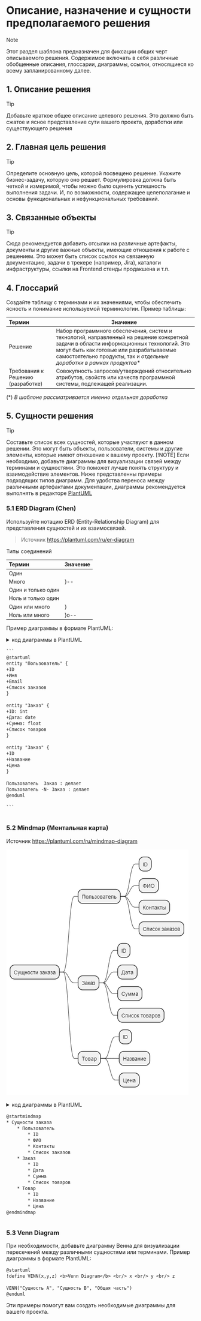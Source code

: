 # Описание, назначение и сущности предполагаемого решения
> [!NOTE]
> Этот раздел шаблона предназначен для фиксации общих черт описываемого решения.
Содержимое включать в себя различные обобщенные описания, глоссарии, диаграммы, ссылки, относящиеся ко всему запланированному далее.

## 1. Описание решения
> [!TIP]
> Добавьте краткое общее описание целевого решения. Это должно быть сжатое и ясное представление сути вашего проекта, доработки или существующего решения


## 2. Главная цель решения
> [!TIP]
> Определите основную цель, которой посвещено решение. Укажите бизнес-задачу, которую оно решает. Формулировка должна быть четкой и измеримой, чтобы можно было оценить успешность выполнения задачи. И, по возможности, содержащее целеполагание и основы функциональных и нефункциональных требований.

## 3. Связанные объекты
> [!TIP]
> Сюда рекомендуется добавить отсылки на различные артефакты, документы и другие важные объекты, имеющие отношения к работе с решением. Это может быть список ссылок на связанную документацию, задачи в трекере (например, Jira), каталоги инфраструктуры, ссылки на Frontend стенды продакшена и т.п.

## 4. Глоссарий
Создайте таблицу с терминами и их значениями, чтобы обеспечить ясность и понимание используемой терминологии. Пример таблицы:

| Термин                | Значение                                                        |
|:------------| --------------------------------------------------------------------------|
|Решение| Набор программного обеспечения, систем и технологий, направленный на решение конкретной задачи в области информационных технологий. Это могут быть как готовые или разрабатываемые самостоятельно продукты, так и *отдельные доработки в рамках продуктов** |
| Требования к Решению (разработке) | Совокупность запросов/утверждений относительно атрибутов, свойств или качеств программной системы, подлежащей реализации. |

(*) *В шаблоне рассматривается именно отдельная доработка*

## 5. Сущности решения

> [!TIP]
>Составьте список всех сущностей, которые участвуют в данном решении. Это могут быть объекты, пользователи, системы и другие элементы, которые имеют отношение к вашему проекту.
> [!NOTE]
> Если необходимо, добавьте диаграммы для визуализации связей между терминами и сущностями. Это поможет лучше понять структуру и взаимодействие элементов. Ниже представленны примеры подходящих типов диаграмм. Для удобства переноса между различными артефактами документации, диаграммы рекомендуется выполнять в редакторе [PlantUML](https://plantuml.com/en)


### 5.1 ERD Diagram (Chen)
Используйте нотацию ERD (Entity-Relationship Diagram) для представления сущностей и их взаимосвязей. 

> Источник https://plantuml.com/ru/er-diagram

Типы соединений

| Термин | Значение |
|:------------| ------------ |
|Один||--|
|Много|}--|
|Один и только один|||--|
|Ноль и только один||o--|
|Один или много|}|--|
|Ноль или много|}o--|

Пример диаграммы в формате PlantUML:

<details>
  <summary>код диаграммы в PlantUML<summary>
	  
	```	  
	@startuml
	entity "Пользователь" {
  	+ID
  	+Имя
  	+Email
  	+Список заказов
	}

	entity "Заказ" {
  	+ID: int
  	+Дата: date
  	+Сумма: float
   	+Список товаров
	}
 
	entity "Заказ" {
  	+ID
  	+Название
  	+Цена
	}
 
	Пользователь  Заказ : делает
 	Пользователь -N- Заказ : делает
	@enduml
 
	```
</details>
	  



### 5.2 Mindmap (Ментальная карта)

Источник https://plantuml.com/ru/mindmap-diagram

![Mindmap](https://github.com/archdocspec/featuredocumentation/blob/main/FeatureTemplate/Assets/Mindmap.png)

<details>
  <summary>код диаграммы в PlantUML<summary>
	  
```
@startmindmap
* Сущности заказа
	* Пользователь
		* ID
		* ФИО
		* Контакты
		* Список заказов
	* Заказ
		* ID
		* Дата
		* Сумма
		* Список товаров
	* Товар
		* ID
		* Название
		* Цена
@endmindmap

```
</details>

### 5.3 Venn Diagram
При необходимости, добавьте диаграмму Венна для визуализации пересечений между различными сущностями или терминами. Пример диаграммы в формате PlantUML:

```plantuml
@startuml
!define VENN(x,y,z) <b>Venn Diagram</b> <br/> x <br/> y <br/> z

VENN("Сущность A", "Сущность B", "Общая часть")
@enduml
```

Эти примеры помогут вам создать необходимые диаграммы для вашего проекта.
